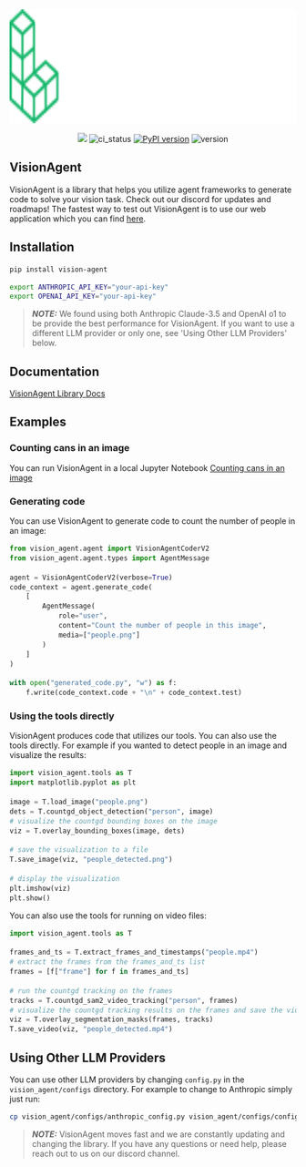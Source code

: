 <div align="center">
    <picture>
        <source media="(prefers-color-scheme: dark)" srcset="https://github.com/landing-ai/vision-agent/blob/main/assets/logo_light.svg?raw=true">
        <source media="(prefers-color-scheme: light)" srcset="https://github.com/landing-ai/vision-agent/blob/main/assets/logo_dark.svg?raw=true">
        <img alt="VisionAgent" height="200px" src="https://github.com/landing-ai/vision-agent/blob/main/assets/logo_light.svg?raw=true">
    </picture>

[![](https://dcbadge.vercel.app/api/server/wPdN8RCYew?compact=true&style=flat)](https://discord.gg/wPdN8RCYew)
![ci_status](https://github.com/landing-ai/vision-agent/actions/workflows/ci_cd.yml/badge.svg)
[![PyPI version](https://badge.fury.io/py/vision-agent.svg)](https://badge.fury.io/py/vision-agent)
![version](https://img.shields.io/pypi/pyversions/vision-agent)
</div>

## VisionAgent
VisionAgent is a library that helps you utilize agent frameworks to generate code to
solve your vision task. Check out our discord for updates and roadmaps! The fastest
way to test out VisionAgent is to use our web application which you can find [here](https://va.landing.ai/).

## Installation
```bash
pip install vision-agent
```

```bash
export ANTHROPIC_API_KEY="your-api-key"
export OPENAI_API_KEY="your-api-key"
```

> **_NOTE:_** We found using both Anthropic Claude-3.5 and OpenAI o1 to be provide the best performance for VisionAgent. If you want to use a different LLM provider or only one, see 'Using Other LLM Providers' below.

## Documentation

[VisionAgent Library Docs](https://landing-ai.github.io/vision-agent/)

## Examples
### Counting cans in an image
You can run VisionAgent in a local Jupyter Notebook [Counting cans in an image](https://github.com/landing-ai/vision-agent/blob/main/examples/notebooks/counting_cans.ipynb)

### Generating code
You can use VisionAgent to generate code to count the number of people in an image:
```python
from vision_agent.agent import VisionAgentCoderV2
from vision_agent.agent.types import AgentMessage

agent = VisionAgentCoderV2(verbose=True)
code_context = agent.generate_code(
    [
        AgentMessage(
            role="user",
            content="Count the number of people in this image",
            media=["people.png"]
        )
    ]
)

with open("generated_code.py", "w") as f:
    f.write(code_context.code + "\n" + code_context.test)
```

### Using the tools directly
VisionAgent produces code that utilizes our tools. You can also use the tools directly.
For example if you wanted to detect people in an image and visualize the results:
```python
import vision_agent.tools as T
import matplotlib.pyplot as plt

image = T.load_image("people.png")
dets = T.countgd_object_detection("person", image)
# visualize the countgd bounding boxes on the image
viz = T.overlay_bounding_boxes(image, dets)

# save the visualization to a file
T.save_image(viz, "people_detected.png")

# display the visualization
plt.imshow(viz)
plt.show()
```

You can also use the tools for running on video files:
```python
import vision_agent.tools as T

frames_and_ts = T.extract_frames_and_timestamps("people.mp4")
# extract the frames from the frames_and_ts list
frames = [f["frame"] for f in frames_and_ts]

# run the countgd tracking on the frames
tracks = T.countgd_sam2_video_tracking("person", frames)
# visualize the countgd tracking results on the frames and save the video
viz = T.overlay_segmentation_masks(frames, tracks)
T.save_video(viz, "people_detected.mp4")
```

## Using Other LLM Providers
You can use other LLM providers by changing `config.py` in the `vision_agent/configs`
directory. For example to change to Anthropic simply just run:
```bash
cp vision_agent/configs/anthropic_config.py vision_agent/configs/config.py
```

> **_NOTE:_** VisionAgent moves fast and we are constantly updating and changing the library. If you have any questions or need help, please reach out to us on our discord channel.
